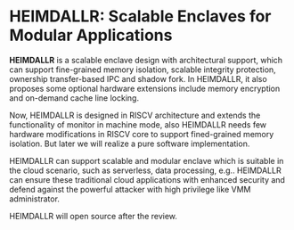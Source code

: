 # HEIMDALLR: Scalable Enclaves for Modular Applications

**HEIMDALLR** is a scalable enclave design with architectural support, which can support fine-grained memory isolation, scalable integrity protection, ownership transfer-based IPC and shadow fork. In HEIMDALLR, it also proposes some optional hardware extensions include memory encryption and on-demand cache line locking.

Now, HEIMDALLR is designed in RISCV architecture and extends the functionality of monitor in machine mode, also HEIMDALLR needs few hardware modifications in RISCV core to support fined-grained memory isolation. But later we will realize a pure software implementation.

HEIMDALLR can support scalable and modular enclave which is suitable in the cloud scenario, such as serverless, data processing, e.g.. HEIMDALLR can ensure these traditional cloud applications with enhanced security and defend against the powerful attacker with high privilege like VMM administrator.

HEIMDALLR will open source after the review.
